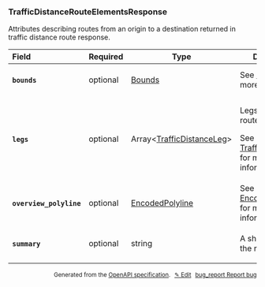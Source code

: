 <!--- This is a generated file, do not edit! -->
<!--- [START woosmap_http_schema_woosmap-platform-api-reference_trafficdistancerouteelementsresponse] -->
<h3 class="schema-object" id="Woosmap Platform API Reference_TrafficDistanceRouteElementsResponse">TrafficDistanceRouteElementsResponse</h3>

Attributes describing routes from an origin to a destination returned in traffic distance route response.

| Field                                                                                                                                           | Required | Type                                                                                                         | Description                                                                                                                                                                                        |
| :---------------------------------------------------------------------------------------------------------------------------------------------- | -------- | ------------------------------------------------------------------------------------------------------------ | -------------------------------------------------------------------------------------------------------------------------------------------------------------------------------------------------- |
| <h4 id="TrafficDistanceRouteElementsResponse-bounds" class="add-link schema-object-property-key"><code>bounds</code></h4>                       | optional | [Bounds](<#Woosmap Platform API Reference_Bounds> "Bounds")                                                  | See [Bounds](<#Woosmap Platform API Reference_Bounds> "Bounds") for more information.                                                                                                              |
| <h4 id="TrafficDistanceRouteElementsResponse-legs" class="add-link schema-object-property-key"><code>legs</code></h4>                           | optional | Array&lt;[TrafficDistanceLeg](<#Woosmap Platform API Reference_TrafficDistanceLeg> "TrafficDistanceLeg")&gt; | <div class="ref-property-description"><p>Legs part of the route response</p><p>See <a href="#Woosmap Platform API Reference_TrafficDistanceLeg">TrafficDistanceLeg</a> for more information.</div> |
| <h4 id="TrafficDistanceRouteElementsResponse-overview_polyline" class="add-link schema-object-property-key"><code>overview_polyline</code></h4> | optional | [EncodedPolyline](<#Woosmap Platform API Reference_EncodedPolyline> "EncodedPolyline")                       | See [EncodedPolyline](<#Woosmap Platform API Reference_EncodedPolyline> "EncodedPolyline") for more information.                                                                                   |
| <h4 id="TrafficDistanceRouteElementsResponse-summary" class="add-link schema-object-property-key"><code>summary</code></h4>                     | optional | string                                                                                                       | <div class="nonref-property-description"><p>A short name for the route.</p></div>                                                                                                                  |

<p style="text-align: right; font-size: smaller;">Generated from the <a data-label="openapi-github" href="https://github.com/woosmap/openapi-specification" title="Woosmap OpenAPI Specification" class="external">OpenAPI specification</a>.
<a data-label="openapi-github-woosmap-http-schema-woosmap-platform-api-reference-trafficdistancerouteelementsresponse" data-action="edit" style="margin-left: 5px;" href="https://github.com/woosmap/openapi-specification/blob/main/specification/schemas/Woosmap Platform API Reference_TrafficDistanceRouteElementsResponse.yml" title="Edit on GitHub">✎ Edit</a>
<a data-label="openapi-github-woosmap-http-schema-woosmap-platform-api-reference-trafficdistancerouteelementsresponse" data-action="bug" style="margin-left: 5px;" href="https://github.com/woosmap/openapi-specification/issues/new?assignees=&labels=type%3A+bug%2C+triage+me&template=bug_report.md&title=[schemas] Bug - Woosmap Platform API Reference_TrafficDistanceRouteElementsResponse" title="File bug for schemas on GitHub"><span class="material-icons">bug_report</span> Report bug</a>
</p>

<!--- [END woosmap_http_schema_woosmap-platform-api-reference_trafficdistancerouteelementsresponse] -->
